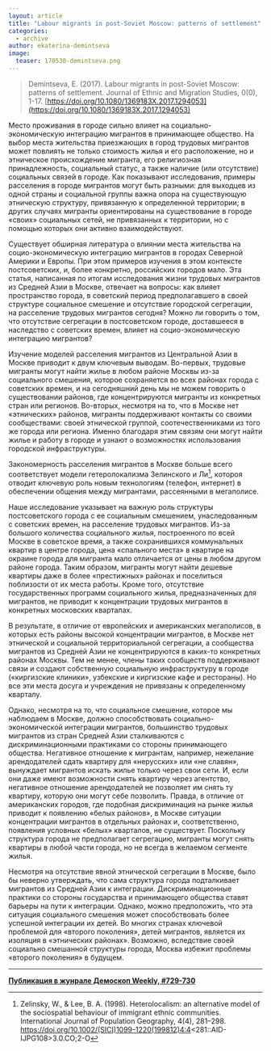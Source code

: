```yaml
---
layout: article
title: "Labour migrants in post-Soviet Moscow: patterns of settlement"
categories: 
  - archive
author: ekaterina-demintseva
image:
  teaser: 170530-demintseva.png
---
```


> Demintseva, E. (2017). Labour migrants in post-Soviet Moscow: patterns of settlement. Journal of Ethnic and Migration Studies, 0(0), 1-17. [https://doi.org/10.1080/1369183X.2017.1294053](https://doi.org/10.1080/1369183X.2017.1294053)

Место проживания в городе сильно влияет на социально-экономическую интеграцию мигрантов в принимающее общество. На выбор места жительства приезжающих в город трудовых мигрантов может повлиять не только стоимость жилья и его расположение, но и этническое происхождение мигранта, его религиозная принадлежность, социальный статус, а также наличие (или отсутствие) социальных связей в городе. Как показывают исследования, примеры расселения в городе мигрантов могут быть разными: для выходцев из одной страны и социальной группы важна опора на существующую этническую структуру, привязанную к определенной территории; в других случаях мигранты ориентированы на существование в городе «своих» социальных сетей, не привязанных к территории, но с помощью которых они активно взаимодействуют.

Существует обширная литература о влиянии места жительства на социо-экономическую интеграцию мигрантов в городах Северной Америки и Европы. При этом примеров изучения в этом контексте постсоветских, и, более конкретно, российских городов мало. Эта статья, написанная по итогам исследования жизни трудовых мигрантов из Средней Азии в Москве, отвечает на вопросы: как влияет пространство города, в советский период предполагавшего в своей структуре социальное смешение и отсутствие городской сегрегации, на расселение трудовых мигрантов сегодня? Можно ли говорить о том, что отсутствие сегрегации в постсоветском городе, доставшееся в наследство с советских времен, влияет на социо-экономическую интеграцию мигрантов?

Изучение моделей расселения мигрантов из Центральной Азии в Москве приводит к двум ключевым выводам. Во-первых, трудовые мигранты могут найти жилье в любом районе Москвы из-за социального смешения, которое сохраняется во всех районах города с советских времен, и на сегодняшний день мы не можем говорить о существовании районов, где концентрируются мигранты из конкретных стран или регионов. Во-вторых, несмотря на то, что в Москве нет «этнических» районов, мигранты поддерживают контакты со своими сообществами: своей этнической группой, соотечественниками из того же города или региона. Именно благодаря этим связям они могут найти жилье и работу в городе и узнают о возможностях использования городской инфраструктуры.

Закономерность расселения мигрантов в Москве больше всего соответствует модели гетеролокализма Зелинского и Ли[^1], котороя отводит ключевую роль новым технологиям (телефон, интернет) в обеспечении общения между мигрантами, рассеянными в мегаполисе.

Наше исследование указывает на важную роль структуры постсоветского города с ее социальным смешением, унаследованным с советских времен, на расселение трудовых мигрантов. Из-за большого количества социального жилья, построенного по всей Москве в советское время, а также сохранившихся коммунальных квартир в центре города, цена «спального места» в квартире на окраине города для мигранта мало отличается от цены в любом другом районе города. Таким образом, мигранты могут найти дешевые квартиры даже в более «престижных» районах и поселиться поблизости от их места работы. Кроме того, отсутствие государственных программ социального жилья, предназначенных для мигрантов, не приводит к концентрации трудовых мигрантов в конкретных московских кварталах.

В результате, в отличие от европейских и американских мегаполисов, в которых есть районы высокой концентрации мигрантов, в Москве нет этнической и социальной территориальной сегрегации, а сообщества мигрантов из Средней Азии не концентрируются в каких-то конкретных районах Москвы. Тем не менее, члены таких сообществ поддерживают связи и создают собственную социальную инфраструктуру в городе («киргизские клиники», узбекские и киргизские кафе и рестораны). Но все эти места досуга и учреждения не привязаны к определенному кварталу.

Однако, несмотря на то, что социальное смешение, которое мы наблюдаем в Москве, должно способствовать социально-экономической интеграции мигрантов, большинство трудовых мигрантов из стран Средней Азии сталкиваются с дискриминационными практиками со стороны принимающего общества. Негативное отношение к мигрантам, например, нежелание арендодателей сдать квартиру для «нерусских» или «не славян», вынуждает мигрантов искать жилье только через свои сети. И, если они даже имеют возможности снять квартиру через агентство, негативное отношение арендодателей не позволяет им снять ту квартиру, которую они могут себе позволить. Правда, в отличие от американских городов, где подобная дискриминация на рынке жилья приводит к появлению «белых районов», в Москве ситуации концентрации мигрантов в отдельных районах и, соответственно, появления условных «белых» кварталов, не существует. Поскольку структура города не предполагает сегрегацию, мигранты могут снять квартиры в любой части города, но не всегда в желаемом сегменте жилья.

Несмотря на отсутствие явной этнической сегрегации в Москве, было бы неверно утверждать, что сама структура города подталкивает мигрантов из Средней Азии к интеграции. Дискриминационные практики со стороны государства и принимающего общества ставят барьеры на пути к интеграции. Однако, можно предположить, что эта ситуация социального смешения может способствовать более успешной интеграции их детей. Во многих странах ключевой проблемой для «второго поколения», детей мигрантов, является их изоляция в «этнических районах». Возможно, вследствие своей социально смешанной структуры города, Москва избежит проблемы «второго поколения» в будущем.



[^1]: Zelinsky, W., & Lee, B. A. (1998). Heterolocalism: an alternative model of the sociospatial behaviour of immigrant ethnic communities. International Journal of Population Geography, 4(4), 281–298. https://doi.org/10.1002/(SICI)1099-1220(199812)4:4<281::AID-IJPG108>3.0.CO;2-O


***
**[Публикация в жунрале Демоскоп Weekly, #729-730](http://demoscope.ru/weekly/2017/0729/digest05.php)**  
